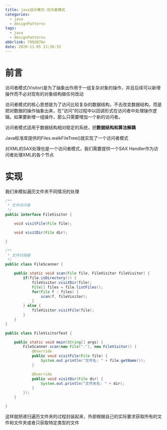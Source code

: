 ```yaml
---
title: java设计模式-访问者模式
categories:
  - java
  - designPatterns
tags:
  - java
  - designPatterns
abbrlink: 7892876e
date: 2020-11-05 13:26:33
---
```


# 前言

访问者模式(Visitor)是为了抽象出作用于一组复杂对象的操作，并且后续可以新增操作而不必对现有的对象结构做任何改动

访问者模式的核心思想是为了访问比较复杂的数据结构，不去改变数据结构，而是把对数据的操作抽象出来，在“访问”的过程中以回调形式在访问者中处理操作逻辑。如果要新增一组操作，那么只需要增加一个新的访问者。

访问者模式适用于数据结构相对稳定的系统，把**数据结构和算法解耦**

Java标准库提供的Files.walkFileTree()就实现了一个访问者模式

对XML的SAX处理也是一个访问者模式，我们需要提供一个SAX Handler作为访问者处理XML的各个节点

 <!-- more -->

# 实现

我们来模拟遍历文件夹不同情况的处理

```java
/**
 * 文件访问者
 */
public interface FileVisitor {

    void visitFile(File file);

    void visitDir(File dir);

}

/**
 * 文件扫描器
 */
public class FileScanner {

    public static void scan(File file, FileVisitor fileVisitor) {
        if(file.isDirectory()) {
            fileVisitor.visitDir(file);
            File[] files = file.listFiles();
            for(File f : files) {
                scan(f, fileVisitor);
            }
        } else {
            fileVisitor.visitFile(file);
        }
    }
}

public class FileVisitorTest {

    public static void main(String[] args) {
        FileScanner.scan(new File("."), new FileVisitor() {
            @Override
            public void visitFile(File file) {
                System.out.println("文件名: " + file.getName());
            }

            @Override
            public void visitDir(File dir) {
                System.out.println("文件夹名: " + dir);
            }
        });
    }

}
```

这样就把递归遍历文件夹的过程封装起来，外部根据自己的实际要求获取所有的文件和文件夹或者只获取特定类型的文件